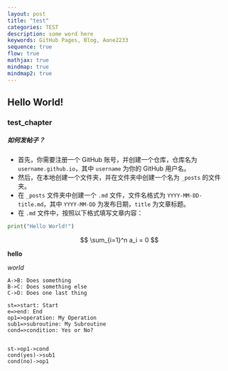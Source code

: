 ```yaml
---
layout: post
title: "test"
categories: TEST
description: some word here
keywords: GitHub Pages, Blog, Aone2233
sequence: true
flow: true
mathjax: true
mindmap: true
mindmap2: true
---
```



## Hello World!

### test_chapter

##### 如何发帖子？

- 首先，你需要注册一个 GitHub 账号，并创建一个仓库，仓库名为 `username.github.io`，其中 `username` 为你的 GitHub 用户名。
- 然后，在本地创建一个文件夹，并在文件夹中创建一个名为 `_posts` 的文件夹。
- 在 `_posts` 文件夹中创建一个 `.md` 文件，文件名格式为 `YYYY-MM-DD-title.md`，其中 `YYYY-MM-DD` 为发布日期，`title` 为文章标题。
- 在 `.md` 文件中，按照以下格式填写文章内容：


```python
print("Hello World!")
```
$$
\sum_{i=1}^n a_i = 0
$$

**hello**

*world*

```sequence          
A->B: Does something
B->C: Does something else
C->D: Does one last thing
``` 

```flow 
st=>start: Start
e=>end: End
op1=>operation: My Operation
sub1=>subroutine: My Subroutine
cond=>condition: Yes or No?


st->op1->cond
cond(yes)->sub1
cond(no)->op1
```


